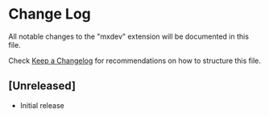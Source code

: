 # Change Log

All notable changes to the "mxdev" extension will be documented in this file.

Check [Keep a Changelog](http://keepachangelog.com/) for recommendations on how to structure this file.

## [Unreleased]

- Initial release
